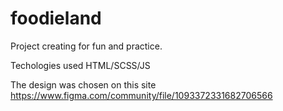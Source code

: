 # foodieland

Project creating for fun and practice. 

Techologies used HTML/SCSS/JS 

The design was chosen on this site https://www.figma.com/community/file/1093372331682706566

